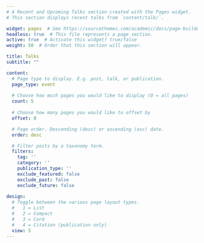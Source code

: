 ```yaml
---
# A Recent and Upcoming Talks section created with the Pages widget.
# This section displays recent talks from `content/talk/`.

widget: pages  # See https://sourcethemes.com/academic/docs/page-builder/
headless: true  # This file represents a page section.
active: true  # Activate this widget? true/false
weight: 50  # Order that this section will appear.

title: Talks
subtitle: ""

content:
  # Page type to display. E.g. post, talk, or publication.
  page_type: event
  
  # Choose how much pages you would like to display (0 = all pages)
  count: 5
  
  # Choose how many pages you would like to offset by
  offset: 0

  # Page order. Descending (desc) or ascending (asc) date.
  order: desc

  # Filter posts by a taxonomy term.
  filters:
    tag: ''
    category: ''
    publication_type: ''
    exclude_featured: false
    exclude_past: false
    exclude_future: false
    
design:
  # Toggle between the various page layout types.
  #   1 = List
  #   2 = Compact
  #   3 = Card
  #   4 = Citation (publication only)
  view: 5
---
```


